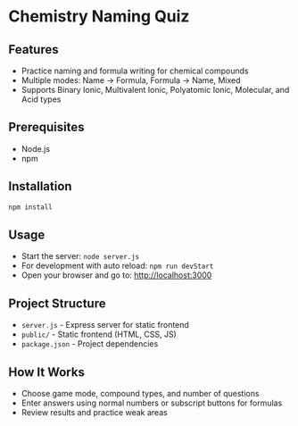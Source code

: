 # Chemistry Naming Quiz

## Features
- Practice naming and formula writing for chemical compounds
- Multiple modes: Name → Formula, Formula → Name, Mixed
- Supports Binary Ionic, Multivalent Ionic, Polyatomic Ionic, Molecular, and Acid types

## Prerequisites
- Node.js
- npm

## Installation
```bash
npm install
```

## Usage
- Start the server: `node server.js`
- For development with auto reload: `npm run devStart`
- Open your browser and go to: [http://localhost:3000](http://localhost:3000)

## Project Structure
- `server.js` - Express server for static frontend
- `public/` - Static frontend (HTML, CSS, JS)
- `package.json` - Project dependencies

## How It Works
- Choose game mode, compound types, and number of questions
- Enter answers using normal numbers or subscript buttons for formulas
- Review results and practice weak areas
